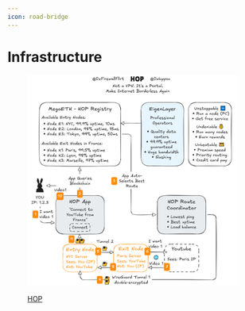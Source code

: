 ```yaml
---
icon: road-bridge
---
```


# Infrastructure

<figure><img src="../../.gitbook/assets/HOP_v1 (3).PNG" alt=""><figcaption><p><a href="hop.md">HOP</a></p></figcaption></figure>
